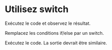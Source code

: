 ﻿# Utilisez switch
Exécutez le code et observez le résultat.

Remplacez les conditions if/else par un switch.

Exécutez le code. La sortie devrait être similaire.
